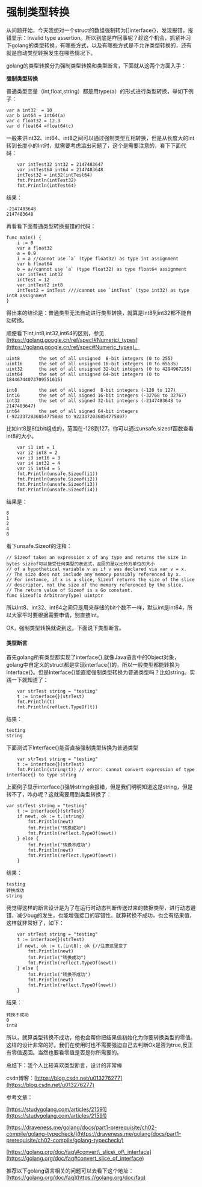 # 强制类型转换

从问题开始，今天我想对一个struct的数组强制转为\[\]interface{}，发现报错，报错显示：Invalid type assertion。所以到底是咋回事呢？趁这个机会，抓紧补习下golang的类型转换，有哪些方式，以及有哪些方式是不允许类型转换的，还有就是自动类型转换发生在哪些情况下。

golang的类型转换分为强制类型转换和类型断言，下面就从这两个方面入手：

**强制类型转换**

普通类型变量（int,float,string）都是用type\(a）的形式进行类型转换，举如下例子：

```text
var a int32  = 10
var b int64 = int64(a)
var c float32 = 12.3
var d float64 =float64(c)
```

一般来讲int32、int64、int8之间可以通过强制类型互相转换，但是从长度大的int转到长度小的Int时，就需要考虑溢出问题了，这个是需要注意的，看下下面代码：

```text
    var intTest32 int32 = 2147483647
    var intTest64 int64 = 2147483648
    intTest32 = int32(intTest64)
    fmt.Println(intTest32)
    fmt.Println(intTest64)
```

结果：

```text
-2147483648
2147483648
```

再看看下面普通类型转换报错的代码：

```text
func main() {
    i := 0
    var a float32
    a = 0.9
    i = a //cannot use `a` (type float32) as type int assignment
    var b float64
    b = a//cannot use `a` (type float32) as type float64 assignment
    var intTest int32
    intTest = 12
    var intTest2 int8
    intTest2 = intTest ////cannot use `intTest` (type int32) as type int8 assignment
}
```

得出来的结论是：普通类型无法自动进行类型转换，就算是Int8到int32都不能自动转换。

顺便看下int,int8,int32,int64的区别，参见[https://golang.google.cn/ref/spec\#Numeric\_types](https://golang.google.cn/ref/spec#Numeric_types)。

```text
uint8       the set of all unsigned  8-bit integers (0 to 255)
uint16      the set of all unsigned 16-bit integers (0 to 65535)
uint32      the set of all unsigned 32-bit integers (0 to 4294967295)
uint64      the set of all unsigned 64-bit integers (0 to 18446744073709551615)
​
int8        the set of all signed  8-bit integers (-128 to 127)
int16       the set of all signed 16-bit integers (-32768 to 32767)
int32       the set of all signed 32-bit integers (-2147483648 to 2147483647)
int64       the set of all signed 64-bit integers (-9223372036854775808 to 9223372036854775807)
```

比如int8是8位bit组成的，范围在-128到127。你可以通过unsafe.sizeof函数查看int8的大小。

```text
    var i1 int = 1
    var i2 int8 = 2
    var i3 int16 = 3
    var i4 int32 = 4
    var i5 int64 = 5
    fmt.Println(unsafe.Sizeof(i1))
    fmt.Println(unsafe.Sizeof(i2))
    fmt.Println(unsafe.Sizeof(i3))
    fmt.Println(unsafe.Sizeof(i4))
```

结果是：

```text
8
1
2
4
8
```

看下unsafe.Sizeof的注释：

```text
// Sizeof takes an expression x of any type and returns the size in bytes sizeof可以接受任何类型的表达式，返回的是以比特为单位的大小
// of a hypothetical variable v as if v was declared via var v = x.
// The size does not include any memory possibly referenced by x.
// For instance, if x is a slice, Sizeof returns the size of the slice
// descriptor, not the size of the memory referenced by the slice.
// The return value of Sizeof is a Go constant.
func Sizeof(x ArbitraryType) uintptr
```

所以Int8、int32、int64之间只是用来存储的bit个数不一样，默认int是int64，所以大家平时要根据需要申请，别直接Int。

OK，强制类型转换就说到这。下面说下类型断言。

#### 类型断言

首先golang所有类型都实现了interface{},就像Java语言中的Object对象，golang中自定义的struct都是实现interface{}的，所以一般类型都能转换为Interface{}。但是Interface{}能直接强制类型转换为普通类型吗？比如string。实践一下就知道了：

```text
    var strTest string = "testing"
    t := interface{}(strTest)
    fmt.Println(t)
    fmt.Println(reflect.TypeOf(t))
```

结果：

```text
testing
string
```

下面测试下Interface{}能否直接强制类型转换为普通类型

```text
    var strTest string = "testing"
    t := interface{}(strTest)
    fmt.Println(string(t)) // error: cannot convert expression of type interface{} to type string
```

上面例子显示interface{}强转string会报错，但是我们明明知道这是string，但是转不了，咋办呢？这就需要用到类型转换了：

```text
var strTest string = "testing"
    t := interface{}(strTest)
    if newt, ok := t.(string)
        fmt.Println(newt)
        fmt.Println("转换成功")
        fmt.Println(reflect.TypeOf(newt))
    } else {
        fmt.Println("转换不成功")
        fmt.Println(newt)
        fmt.Println(reflect.TypeOf(newt))
    }
```

结果：

```text
testing
转换成功
string
```

我觉得这样的断言设计是为了在运行时动态判断传送过来的数据类型，进行动态避错，减少bug的发生，也能增强接口的容错性。就算转换不成功，也会有结果值，这样就非常好了，如下：

```text
    var strTest string = "testing"
    t := interface{}(strTest)
    if newt, ok := t.(int8); ok {//注意这里变了
        fmt.Println(newt)
        fmt.Println("转换成功")
        fmt.Println(reflect.TypeOf(newt))
    } else {
        fmt.Println("转换不成功")
        fmt.Println(newt)
        fmt.Println(reflect.TypeOf(newt))
    }
```

结果：

```text
转换不成功
0
int8
```

所以，就算类型转换不成功，他也会帮你把结果值初始化为你要转换类型的零值。这样的设计非常的好。我们在使用时也不需要强迫自己去判断Ok是否为true,反正有零值返回。当然也要看零值是否是你所需要的。

总结下：我个人比较喜欢类型断言，设计的非常棒

csdn博客：[https://blog.csdn.net/u013276277](https://blog.csdn.net/u013276277)

参考文章：

[https://studygolang.com/articles/21591](https://studygolang.com/articles/21591)

[https://draveness.me/golang/docs/part1-prerequisite/ch02-compile/golang-typecheck/](https://draveness.me/golang/docs/part1-prerequisite/ch02-compile/golang-typecheck/)

[https://golang.org/doc/faq\#convert\_slice\_of\_interface](https://golang.org/doc/faq#convert_slice_of_interface)

推荐以下golang语言相关的问题可以去看下这个地址：[https://golang.org/doc/faq](https://golang.org/doc/faq)

